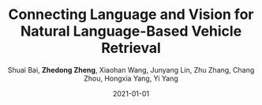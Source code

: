 ---
title: "Connecting Language and Vision for Natural Language-Based Vehicle Retrieval"
collection: publications
permalink: /publication/2021-01-01-Connecting-Language-and-Vision-for-Natural-Language-Based-Vehicle-Retrieval
date: 2021-01-01
doi: 
venue: 'CVPRW'
paperurl: 'https://zdzheng.xyz/files/CVPRW2021_NLP_AICity.pdf'
code: 'https://github.com/ShuaiBai623/AIC2021-T5-CLV'
author: 'Shuai Bai,  <strong>Zhedong Zheng</strong>,  Xiaohan Wang,  Junyang Lin,  Zhu Zhang,  Chang Zhou,  Hongxia Yang,  Yi Yang'
citation: ' Shuai Bai,  Zhedong Zheng,  Xiaohan Wang,  Junyang Lin,  Zhu Zhang,  Chang Zhou,  Hongxia Yang,  Yi Yang, &quot;Connecting Language and Vision for Natural Language-Based Vehicle Retrieval.&quot; CVPRW, 2021.'
pub_year: '2021'
bib: >
    
    @inproceedings{zheng2021connecting,  <br\>    author = "Bai, Shuai and Zheng, Zhedong and Wang, Xiaohan and Lin, Junyang and Zhang, Zhu and Zhou, Chang and Yang, Hongxia and Yang, Yi",  <br\>    title = "Connecting Language and Vision for Natural Language-Based Vehicle Retrieval",  <br\>    booktitle = "CVPRW",  <br\>    code = "https://github.com/ShuaiBai623/AIC2021-T5-CLV",  <br\>    url = "https://zdzheng.xyz/files/CVPRW2021\_NLP\_AICity.pdf",  <br\>    year = "2021"
    }
    

---